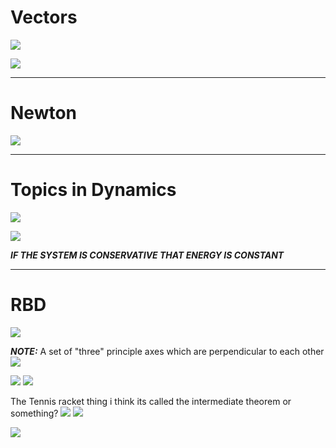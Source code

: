 # Vectors

![](https://i.imgur.com/PgmEvyt.png)

![](https://i.imgur.com/c9RPUJz.png)


---

# Newton

![](https://i.imgur.com/j78UpcV.png)


---

# Topics in Dynamics

![](https://i.imgur.com/oLF1QEI.png)

![](https://i.imgur.com/mtynked.png)

***IF THE SYSTEM IS CONSERVATIVE THAT ENERGY IS CONSTANT***


---

# RBD

![](https://i.imgur.com/XBHNby6.png)

***NOTE:*** A set of "three" principle axes which are perpendicular to each other
![](https://i.imgur.com/q7lLKh4.png)

![](https://i.imgur.com/kOag3bV.png)
![](https://i.imgur.com/44YVjzO.png)

The Tennis racket thing
i think its called the intermediate theorem or something?
![](https://i.imgur.com/ZkmMEhw.png)
![](https://i.imgur.com/8wSalnm.png)

![](https://i.imgur.com/BdS4Ntl.png)


